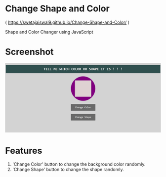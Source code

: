 # Change Shape and Color

( https://swetajaiswal9.github.io/Change-Shape-and-Color/ )

Shape and Color Changer using JavaScript

# Screenshot

![](https://github.com/SwetaJaiswal9/Change-Shape-and-Color/blob/master/Screenshot.jpg)

# Features
1. 'Change Color' button to change the background color randomly.
2. 'Change Shape' button to change the shape randomly.
